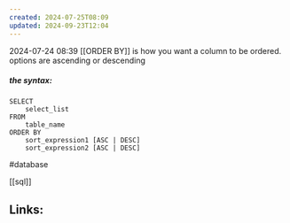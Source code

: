 ```yaml
---
created: 2024-07-25T08:09
updated: 2024-09-23T12:04
---
```

2024-07-24 08:39
[[ORDER BY]] is how you want a column to be ordered. options are ascending or descending 

##### the syntax: 
```
SELECT 
	select_list
FROM 
	table_name
ORDER BY
	sort_expression1 [ASC | DESC]
	sort_expression2 [ASC | DESC]
```

#database 

[[sql]]
## Links:



